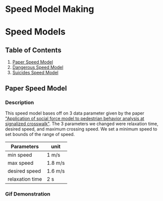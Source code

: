 Speed Model Making
===

# Speed Models

## Table of Contents
1. [Paper Speed Model]()
2. [Dangerous Speed Model]()
3. [Suicides Speed Model]()

## Paper Speed Model

### Description
This speed model bases off on 3 data parameter given by the paper ["Application of social force model to pedestrian behavior analysis at signalized crosswalk"](). The 3 parameters we changed were relaxation time, desired speed, and maximum crossing speed. We set a minimum speed to set bounds of the range of speed.

| Parameters      | unit    |
| --------------- | ------- |
| min speed       | 1 m/s   |
| max speed       | 1.8 m/s |
| desired speed   | 1.6 m/s |
| relaxation time | 2 s     |

### Gif Demonstration

<img src='https://media0.giphy.com/media/o72DTR8PcIakypBqPP/giphy.gif?cid=790b7611d304d5011cccc4c3392f857eed6fea731d3c7254&rid=giphy.gif&ct=g' title ='' alt=''/>
<img src='https://media2.giphy.com/media/ZUfOqlyajAh9FZVRaG/giphy.gif?cid=790b761171b7626ab052ce3f0a5411ef4fd9918b433f582e&rid=giphy.gif&ct=g' title ='' alt=''/>
